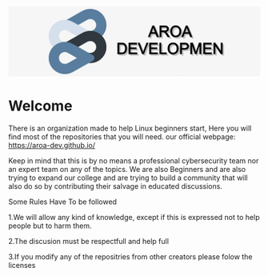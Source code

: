 ![banner](/profile/images/banner.png)
# Welcome
There is an organization made to help Linux beginners start, Here you will find most of the repositories that you will need.
our official webpage: https://aroa-dev.github.io/

Keep in mind that this is by no means a professional cybersecurity team nor an expert team on any of the topics. We are also Beginners and are also trying to expand our college and are trying to build a community that will also do so by contributing their salvage in educated discussions.

Some Rules Have To be followed

1.We will allow any kind of knowledge, except if this is expressed not to help people but to harm them.

2.The discusion must be respectfull and help full

3.If you modify any of the repositries from other creators please folow the licenses



